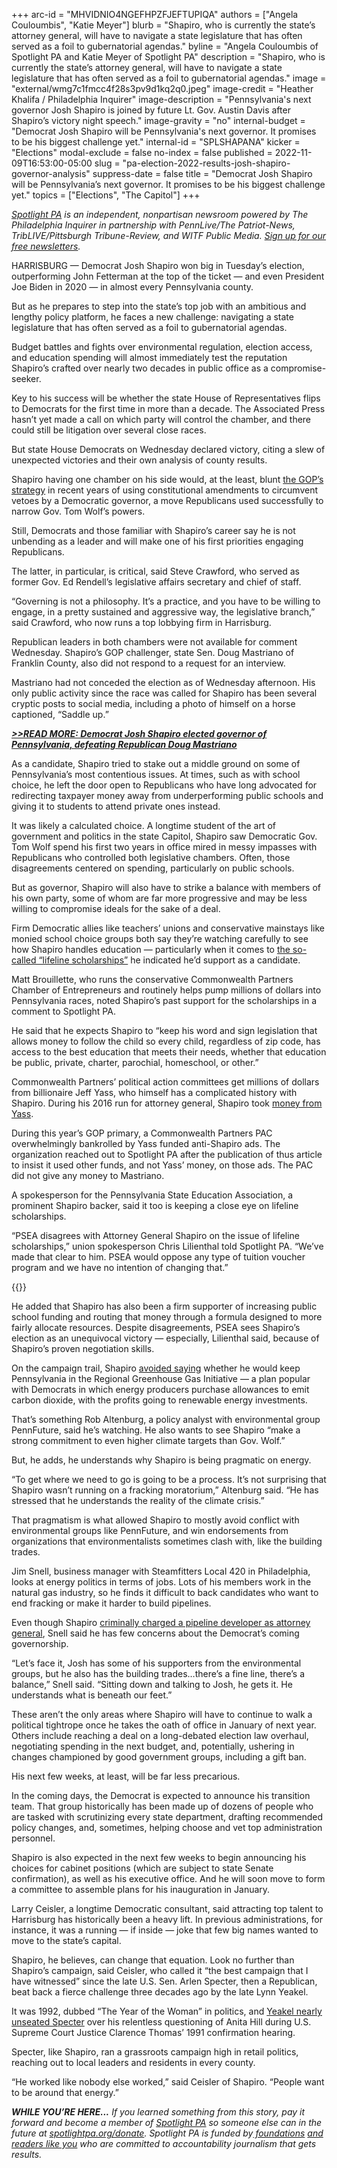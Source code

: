 +++
arc-id = "MHVIDNIO4NGEFHPZFJEFTUPIQA"
authors = ["Angela Couloumbis", "Katie Meyer"]
blurb = "Shapiro, who is currently the state’s attorney general, will have to navigate a state legislature that has often served as a foil to gubernatorial agendas."
byline = "Angela Couloumbis of Spotlight PA and Katie Meyer of Spotlight PA"
description = "Shapiro, who is currently the state’s attorney general, will have to navigate a state legislature that has often served as a foil to gubernatorial agendas."
image = "external/wmg7c1fmcc4f28s3pv9d1kq2q0.jpeg"
image-credit = "Heather Khalifa / Philadelphia Inquirer"
image-description = "Pennsylvania's next governor Josh Shapiro is joined by future Lt. Gov. Austin Davis after Shapiro’s victory night speech."
image-gravity = "no"
internal-budget = "Democrat Josh Shapiro will be Pennsylvania's next governor. It promises to be his biggest challenge yet."
internal-id = "SPLSHAPANA"
kicker = "Elections"
modal-exclude = false
no-index = false
published = 2022-11-09T16:53:00-05:00
slug = "pa-election-2022-results-josh-shapiro-governor-analysis"
suppress-date = false
title = "Democrat Josh Shapiro will be Pennsylvania’s next governor. It promises to be his biggest challenge yet."
topics = ["Elections", "The Capitol"]
+++

<a href="https://www.spotlightpa.org/"><i>Spotlight PA</i></a><i> is an independent, nonpartisan newsroom powered by The Philadelphia Inquirer in partnership with PennLive/The Patriot-News, TribLIVE/Pittsburgh Tribune-Review, and WITF Public Media. </i><a href="https://www.spotlightpa.org/newsletters"><i>Sign up for our free newsletters</i></a><i>.</i>

HARRISBURG — Democrat Josh Shapiro won big in Tuesday’s election, outperforming John Fetterman at the top of the ticket — and even President Joe Biden in 2020 — in almost every Pennsylvania county.

But as he prepares to step into the state’s top job with an ambitious and lengthy policy platform, he faces a new challenge: navigating a state legislature that has often served as a foil to gubernatorial agendas.

Budget battles and fights over environmental regulation, election access, and education spending will almost immediately test the reputation Shapiro’s crafted over nearly two decades in public office as a compromise-seeker.

<script src="https://www.spotlightpa.org/embed.js" async></script><div data-spl-embed-version="1" data-spl-src="https://www.spotlightpa.org/embeds/newsletter/"></div>

Key to his success will be whether the state House of Representatives flips to Democrats for the first time in more than a decade. The Associated Press hasn’t yet made a call on which party will control the chamber, and there could still be litigation over several close races.

But state House Democrats on Wednesday declared victory, citing a slew of unexpected victories and their own analysis of county results.

Shapiro having one chamber on his side would, at the least, blunt <a href="https://www.spotlightpa.org/news/2022/01/pennsylvania-tom-wolf-vetoes-republican-legislature/">the GOP’s strategy</a> in recent years of using constitutional amendments to circumvent vetoes by a Democratic governor, a move Republicans used successfully to narrow Gov. Tom Wolf’s powers.

Still, Democrats and those familiar with Shapiro’s career say he is not unbending as a leader and will make one of his first priorities engaging Republicans.

The latter, in particular, is critical, said Steve Crawford, who served as former Gov. Ed Rendell’s legislative affairs secretary and chief of staff.

“Governing is not a philosophy. It’s a practice, and you have to be willing to engage, in a pretty sustained and aggressive way, the legislative branch,” said Crawford, who now runs a top lobbying firm in Harrisburg.

Republican leaders in both chambers were not available for comment Wednesday. Shapiro’s GOP challenger, state Sen. Doug Mastriano of Franklin County, also did not respond to a request for an interview.

Mastriano had not conceded the election as of Wednesday afternoon. His only public activity since the race was called for Shapiro has been several cryptic posts to social media, including a photo of himself on a horse captioned, “Saddle up.”

<a href="https://www.spotlightpa.org/news/2022/11/pa-governor-election-2022-results-winner-josh-shapiro-doug-mastriano/" target="_blank"><i><b>&gt;&gt;READ MORE: Democrat Josh Shapiro elected governor of Pennsylvania, defeating Republican Doug Mastriano</b></i></a>

As a candidate, Shapiro tried to stake out a middle ground on some of Pennsylvania’s most contentious issues. At times, such as with school choice, he left the door open to Republicans who have long advocated for redirecting taxpayer money away from underperforming public schools and giving it to students to attend private ones instead.

It was likely a calculated choice. A longtime student of the art of government and politics in the state Capitol, Shapiro saw Democratic Gov. Tom Wolf spend his first two years in office mired in messy impasses with Republicans who controlled both legislative chambers. Often, those disagreements centered on spending, particularly on public schools.

But as governor, Shapiro will also have to strike a balance with members of his own party, some of whom are far more progressive and may be less willing to compromise ideals for the sake of a deal.

Firm Democratic allies like teachers’ unions and conservative mainstays like monied school choice groups both say they’re watching carefully to see how Shapiro handles education — particularly when it comes to <a href="https://www.pennlive.com/news/2022/09/josh-shapiro-voices-support-saturday-for-lifeline-scholarships-championed-by-school-choice-proponents.html">the so-called “lifeline scholarships”</a> he indicated he’d support as a candidate.

Matt Brouillette, who runs the conservative Commonwealth Partners Chamber of Entrepreneurs and routinely helps pump millions of dollars into Pennsylvania races, noted Shapiro’s past support for the scholarships in a comment to Spotlight PA.

He said that he expects Shapiro to “keep his word and sign legislation that allows money to follow the child so every child, regardless of zip code, has access to the best education that meets their needs, whether that education be public, private, charter, parochial, homeschool, or other.”

Commonwealth Partners’ political action committees get millions of dollars from billionaire Jeff Yass, who himself has a complicated history with Shapiro. During his 2016 run for attorney general, Shapiro took <a href="https://www.spotlightpa.org/news/2022/05/pa-primary-2022-billionaire-donations-jeff-yass/">money from Yass</a>. 

During this year’s GOP primary, a Commonwealth Partners PAC overwhelmingly bankrolled by Yass funded anti-Shapiro ads. The organization reached out to Spotlight PA after the publication of thus article to insist it used other funds, and not Yass’ money, on those ads. The PAC did not give any money to Mastriano.

A spokesperson for the Pennsylvania State Education Association, a prominent Shapiro backer, said it too is keeping a close eye on lifeline scholarships.

“PSEA disagrees with Attorney General Shapiro on the issue of lifeline scholarships,” union spokesperson Chris Lilienthal told Spotlight PA. “We’ve made that clear to him. PSEA would oppose any type of tuition voucher program and we have no intention of changing that.”

{{<picture src="external/j63rhmb07yn19n3mf3257tzp1c.jpeg" description="Josh Shapiro at the Election Day lunch at Relish, in Philadelphia, Tuesday, November 8, 2022." caption="Josh Shapiro at the Election Day lunch at Relish, in Philadelphia, Tuesday, November 8, 2022." credit="Jessica Griffin / Philadelphia Inquirer">}} 

He added that Shapiro has also been a firm supporter of increasing public school funding and routing that money through a formula designed to more fairly allocate resources. Despite disagreements, PSEA sees Shapiro’s election as an unequivocal victory — especially, Lilienthal said, because of Shapiro’s proven negotiation skills.

On the campaign trail, Shapiro <a href="https://www.spotlightpa.org/news/2022/10/pa-election-2022-mastriano-shapiro-environment-rggi-fracking/">avoided saying</a> whether he would keep Pennsylvania in the Regional Greenhouse Gas Initiative — a plan popular with Democrats in which energy producers purchase allowances to emit carbon dioxide, with the profits going to renewable energy investments.

That’s something Rob Altenburg, a policy analyst with environmental group PennFuture, said he’s watching. He also wants to see Shapiro “make a strong commitment to even higher climate targets than Gov. Wolf.”

But, he adds, he understands why Shapiro is being pragmatic on energy.

“To get where we need to go is going to be a process. It’s not surprising that Shapiro wasn’t running on a fracking moratorium,” Altenburg said. “He has stressed that he understands the reality of the climate crisis.”

That pragmatism is what allowed Shapiro to mostly avoid conflict with environmental groups like PennFuture, and win endorsements from organizations that environmentalists sometimes clash with, like the building trades.

Jim Snell, business manager with Steamfitters Local 420 in Philadelphia, looks at energy politics in terms of jobs. Lots of his members work in the natural gas industry, so he finds it difficult to back candidates who want to end fracking or make it harder to build pipelines.

Even though Shapiro <a href="https://apnews.com/article/business-pennsylvania-philadelphia-environment-crime-20c337b3e287091c7f7fb6f62156b6e1">criminally charged a pipeline developer as attorney general</a>, Snell said he has few concerns about the Democrat’s coming governorship.

“Let’s face it, Josh has some of his supporters from the environmental groups, but he also has the building trades…there’s a fine line, there’s a balance,” Snell said. “Sitting down and talking to Josh, he gets it. He understands what is beneath our feet.”

These aren’t the only areas where Shapiro will have to continue to walk a political tightrope once he takes the oath of office in January of next year. Others include reaching a deal on a long-debated election law overhaul, negotiating spending in the next budget, and, potentially, ushering in changes championed by good government groups, including a gift ban.

His next few weeks, at least, will be far less precarious.

In the coming days, the Democrat is expected to announce his transition team. That group historically has been made up of dozens of people who are tasked with scrutinizing every state department, drafting recommended policy changes, and, sometimes, helping choose and vet top administration personnel.

Shapiro is also expected in the next few weeks to begin announcing his choices for cabinet positions (which are subject to state Senate confirmation), as well as his executive office. And he will soon move to form a committee to assemble plans for his inauguration in January.

<script src="https://www.spotlightpa.org/embed.js" async></script><div data-spl-embed-version="1" data-spl-src="https://www.spotlightpa.org/embeds/donate/?eyebrow_text=SUPPORT%20SPOTLIGHT%20PA&cta_text=YES%2C%20I%20WANT%20TO%20CONTRIBUTE&teaser_text=The%20future%20of%20Spotlight%20PA%20depends%20on%20your%20support.%20Make%20a%20tax-deductible%20gift%20now%20to%20ensure%20this%20vital%20journalism%20can%20continue%20in%202023.%20As%20a%20special%20bonus%2C%20%3Cb%3Eall%20gifts%20will%20be%20DOUBLED."></div>

Larry Ceisler, a longtime Democratic consultant, said attracting top talent to Harrisburg has historically been a heavy lift. In previous administrations, for instance, it was a running — if inside — joke that few big names wanted to move to the state’s capital.

Shapiro, he believes, can change that equation. Look no further than Shapiro’s campaign, said Ceisler, who called it “the best campaign that I have witnessed” since the late U.S. Sen. Arlen Specter, then a Republican, beat back a fierce challenge three decades ago by the late Lynn Yeakel.

It was 1992, dubbed “The Year of the Woman” in politics, and <a href="https://whyy.org/articles/recalling-1992s-year-of-the-woman-lynn-yeakel-assesses-gender-equality-in-2018/">Yeakel nearly unseated Specter</a> over his relentless questioning of Anita Hill during U.S. Supreme Court Justice Clarence Thomas’ 1991 confirmation hearing.

Specter, like Shapiro, ran a grassroots campaign high in retail politics, reaching out to local leaders and residents in every county.

“He worked like nobody else worked,” said Ceisler of Shapiro. “People want to be around that energy.”

<i><b>WHILE YOU’RE HERE...</b></i><i> If you learned something from this story, pay it forward and become a member of </i><a href="https://www.spotlightpa.org/"><i>Spotlight PA</i></a><i> so someone else can in the future at </i><a href="https://www.spotlightpa.org/donate"><i>spotlightpa.org/donate</i></a><i>. Spotlight PA is funded by</i><a href="https://www.spotlightpa.org/support"><i> foundations</i></a><i> </i><a href="https://www.spotlightpa.org/support"><i>and readers like you</i></a><i> who are committed to accountability journalism that gets results.</i>
